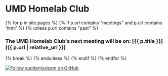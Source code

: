 # UMD Homelab Club

{% for p in site.pages %}
{% if p.url contains "meetings" and p.url contains 'html' %}
{% unless p.url contains "past" %}
### **The UMD Homelab Club's next meeting will be on: [{{ p.title }}]({{ p.url | relative_url }})**
{% break %}
{% endunless %}
{% endif %}
{% endfor %}

[![Follow suddenlysixam on GitHub](https://img.shields.io/github/followers/suddenlysixam?label=suddenlysixam&style=social)](https://github.com/suddenlysixam "Follow suddenlysixam on GitHub")
